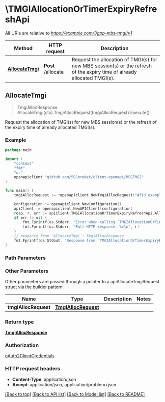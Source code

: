 # \TMGIAllocationOrTimerExpiryRefreshApi

All URIs are relative to *https://example.com/3gpp-mbs-tmgi/v1*

Method | HTTP request | Description
------------- | ------------- | -------------
[**AllocateTmgi**](TMGIAllocationOrTimerExpiryRefreshApi.md#AllocateTmgi) | **Post** /allocate | Request the allocation of TMGI(s) for new MBS session(s) or the refresh of the expiry time of already allocated TMGI(s).



## AllocateTmgi

> TmgiAllocResponse AllocateTmgi(ctx).TmgiAllocRequest(tmgiAllocRequest).Execute()

Request the allocation of TMGI(s) for new MBS session(s) or the refresh of the expiry time of already allocated TMGI(s).

### Example

```go
package main

import (
    "context"
    "fmt"
    "os"
    openapiclient "github.com/5GCoreNet/client-openapi/MBSTMGI"
)

func main() {
    tmgiAllocRequest := *openapiclient.NewTmgiAllocRequest("AfId_example", *openapiclient.NewTmgiAllocate()) // TmgiAllocRequest | 

    configuration := openapiclient.NewConfiguration()
    apiClient := openapiclient.NewAPIClient(configuration)
    resp, r, err := apiClient.TMGIAllocationOrTimerExpiryRefreshApi.AllocateTmgi(context.Background()).TmgiAllocRequest(tmgiAllocRequest).Execute()
    if err != nil {
        fmt.Fprintf(os.Stderr, "Error when calling `TMGIAllocationOrTimerExpiryRefreshApi.AllocateTmgi``: %v\n", err)
        fmt.Fprintf(os.Stderr, "Full HTTP response: %v\n", r)
    }
    // response from `AllocateTmgi`: TmgiAllocResponse
    fmt.Fprintf(os.Stdout, "Response from `TMGIAllocationOrTimerExpiryRefreshApi.AllocateTmgi`: %v\n", resp)
}
```

### Path Parameters



### Other Parameters

Other parameters are passed through a pointer to a apiAllocateTmgiRequest struct via the builder pattern


Name | Type | Description  | Notes
------------- | ------------- | ------------- | -------------
 **tmgiAllocRequest** | [**TmgiAllocRequest**](TmgiAllocRequest.md) |  | 

### Return type

[**TmgiAllocResponse**](TmgiAllocResponse.md)

### Authorization

[oAuth2ClientCredentials](../README.md#oAuth2ClientCredentials)

### HTTP request headers

- **Content-Type**: application/json
- **Accept**: application/json, application/problem+json

[[Back to top]](#) [[Back to API list]](../README.md#documentation-for-api-endpoints)
[[Back to Model list]](../README.md#documentation-for-models)
[[Back to README]](../README.md)

